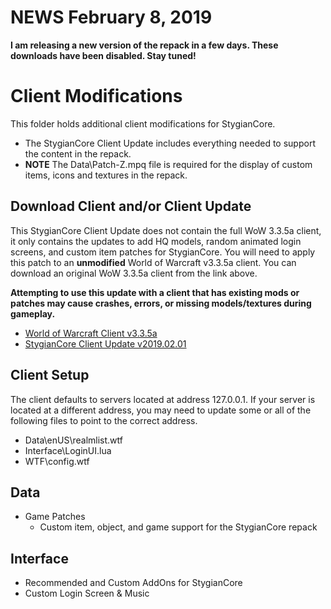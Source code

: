 # NEWS February 8, 2019

**I am releasing a new version of the repack in a few days. These downloads have been disabled. Stay tuned!**

# Client Modifications

This folder holds additional client modifications for StygianCore. 

- The StygianCore Client Update includes everything needed to support the content in the repack. 
- **NOTE** The Data\Patch-Z.mpq file is required for the display of custom items, icons and textures in the repack.

## Download Client and/or Client Update

This StygianCore Client Update does not contain the full WoW 3.3.5a client, it only contains the updates to add HQ models, random animated login screens, and custom item patches for StygianCore. You will need to apply this patch to an **unmodified** World of Warcraft v3.3.5a client. You can download an original WoW 3.3.5a client from the link above.

**Attempting to use this update with a client that has existing mods or patches may cause crashes, errors, or missing models/textures during gameplay.**

- [World of Warcraft Client v3.3.5a](https://mega.nz/#F!UdsVHKbI!hsLVjihZgDgcIQiDZMg5qQ)
- [StygianCore Client Update v2019.02.01](#)

## Client Setup

The client defaults to servers located at address 127.0.0.1. If your server is located at a different address, you may need to update some or all of the following files to point to the correct address.

- Data\enUS\realmlist.wtf
- Interface\LoginUI.lua
- WTF\config.wtf 

## Data

- Game Patches
  - Custom item, object, and game support for the StygianCore repack

## Interface

- Recommended and Custom AddOns for StygianCore
- Custom Login Screen & Music